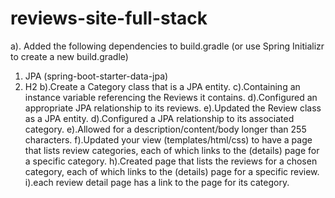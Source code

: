 # reviews-site-full-stack


a). Added the following dependencies to build.gradle (or use Spring Initializr to create a new build.gradle)
  1. JPA (spring-boot-starter-data-jpa)
  2. H2
b).Create a Category class that is a JPA entity.
c).Containing an instance variable referencing the Reviews it contains.
d).Configured an appropriate JPA relationship to its reviews.
e).Updated the Review class as a JPA entity.
d).Configured a JPA relationship to its associated category.
e).Allowed for a description/content/body longer than 255 characters.
f).Updated your view (templates/html/css) to have a page that lists review categories, each of which links to the (details) page for a specific category.
h).Created page that lists the reviews for a chosen category, each of which links to the (details) page for a specific review.
i).each review detail page has a link to the page for its category.
